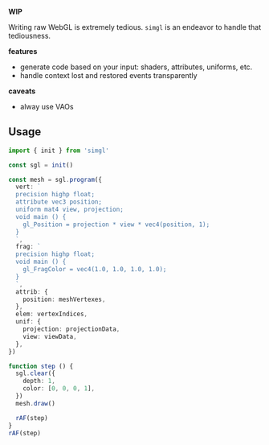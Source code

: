 **WIP**

Writing raw WebGL is extremely tedious. `simgl` is an endeavor to handle that tediousness.

**features**

* generate code based on your input: shaders, attributes, uniforms, etc.
* handle context lost and restored events transparently

**caveats**

* alway use VAOs

## Usage

```ts
import { init } from 'simgl'

const sgl = init()

const mesh = sgl.program({
  vert: `
  precision highp float;
  attribute vec3 position;
  uniform mat4 view, projection;
  void main () {
    gl_Position = projection * view * vec4(position, 1);
  }
  `,
  frag: `
  precision highp float;
  void main () {
    gl_FragColor = vec4(1.0, 1.0, 1.0, 1.0);
  }
  `,
  attrib: {
    position: meshVertexes,
  },
  elem: vertexIndices,
  unif: {
    projection: projectionData,
    view: viewData,
  },
})

function step () {
  sgl.clear({
    depth: 1,
    color: [0, 0, 0, 1],
  })
  mesh.draw()

  rAF(step)
}
rAF(step)
```
